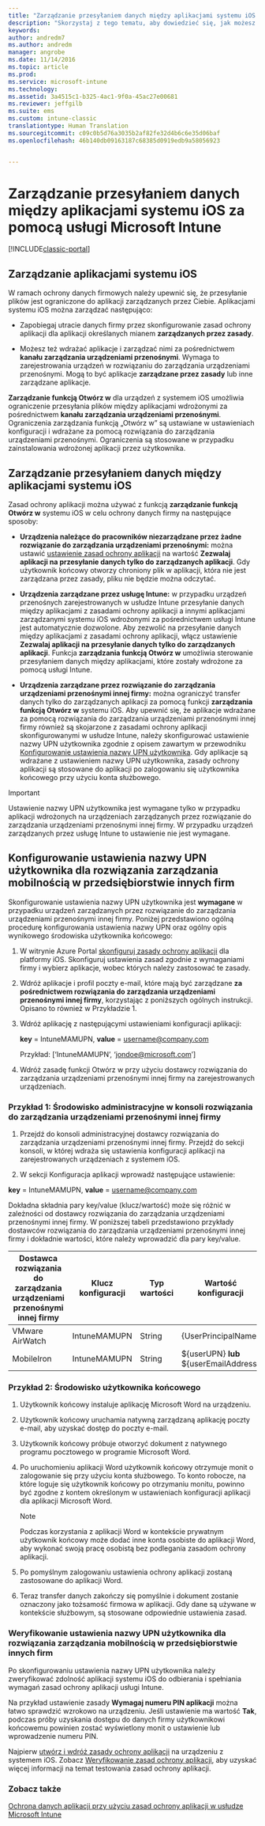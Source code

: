 ```yaml
---
title: "Zarządzanie przesyłaniem danych między aplikacjami systemu iOS | Microsoft Docs"
description: "Skorzystaj z tego tematu, aby dowiedzieć się, jak możesz użyć funkcji systemu iOS Otwórz w oraz zasad zarządzania aplikacjami mobilnymi do zarządzania transferami danych pomiędzy aplikacjami."
keywords: 
author: andredm7
ms.author: andredm
manager: angrobe
ms.date: 11/14/2016
ms.topic: article
ms.prod: 
ms.service: microsoft-intune
ms.technology: 
ms.assetid: 3a4515c1-b325-4ac1-9f0a-45ac27e00681
ms.reviewer: jeffgilb
ms.suite: ems
ms.custom: intune-classic
translationtype: Human Translation
ms.sourcegitcommit: c09c0b5d76a3035b2af82fe32d4b6c6e35d06baf
ms.openlocfilehash: 46b140db09163187c68385d0919edb9a58056923


---
```


# <a name="manage-data-transfer-between-ios-apps-with-microsoft-intune"></a>Zarządzanie przesyłaniem danych między aplikacjami systemu iOS za pomocą usługi Microsoft Intune

[!INCLUDE[classic-portal](../includes/classic-portal.md)]

## <a name="manage-ios-apps"></a>Zarządzanie aplikacjami systemu iOS
W ramach ochrony danych firmowych należy upewnić się, że przesyłanie plików jest ograniczone do aplikacji zarządzanych przez Ciebie.  Aplikacjami systemu iOS można zarządzać następująco:

-   Zapobiegaj utracie danych firmy przez skonfigurowanie zasad ochrony aplikacji dla aplikacji określanych mianem **zarządzanych przez zasady**.

-   Możesz też wdrażać aplikacje i zarządzać nimi za pośrednictwem **kanału zarządzania urządzeniami przenośnymi**.  Wymaga to zarejestrowania urządzeń w rozwiązaniu do zarządzania urządzeniami przenośnymi. Mogą to być aplikacje **zarządzane przez zasady** lub inne zarządzane aplikacje.

**Zarządzanie funkcją Otwórz w** dla urządzeń z systemem iOS umożliwia ograniczenie przesyłania plików między aplikacjami wdrożonymi za pośrednictwem **kanału zarządzania urządzeniami przenośnymi**. Ograniczenia zarządzania funkcją „Otwórz w” są ustawiane w ustawieniach konfiguracji i wdrażane za pomocą rozwiązania do zarządzania urządzeniami przenośnymi.  Ograniczenia są stosowane w przypadku zainstalowania wdrożonej aplikacji przez użytkownika.

##  <a name="manage-data-transfer-between-ios-apps"></a>Zarządzanie przesyłaniem danych między aplikacjami systemu iOS
Zasad ochrony aplikacji można używać z funkcją **zarządzanie funkcją Otwórz w** systemu iOS w celu ochrony danych firmy na następujące sposoby:

-   **Urządzenia należące do pracowników niezarządzane przez żadne rozwiązanie do zarządzania urządzeniami przenośnymi:** można ustawić [ustawienie zasad ochrony aplikacji](create-and-deploy-mobile-app-management-policies-with-microsoft-intune.md) na wartość **Zezwalaj aplikacji na przesyłanie danych tylko do zarządzanych aplikacji**. Gdy użytkownik końcowy otworzy chroniony plik w aplikacji, która nie jest zarządzana przez zasady, pliku nie będzie można odczytać.

-   **Urządzenia zarządzane przez usługę Intune:** w przypadku urządzeń przenośnych zarejestrowanych w usłudze Intune przesyłanie danych między aplikacjami z zasadami ochrony aplikacji a innymi aplikacjami zarządzanymi systemu iOS wdrożonymi za pośrednictwem usługi Intune jest automatycznie dozwolone. Aby zezwolić na przesyłanie danych między aplikacjami z zasadami ochrony aplikacji, włącz ustawienie **Zezwalaj aplikacji na przesyłanie danych tylko do zarządzanych aplikacji**. Funkcja **zarządzania funkcją Otwórz w** umożliwia sterowanie przesyłaniem danych między aplikacjami, które zostały wdrożone za pomocą usługi Intune.   

-   **Urządzenia zarządzane przez rozwiązanie do zarządzania urządzeniami przenośnymi innej firmy:** można ograniczyć transfer danych tylko do zarządzanych aplikacji za pomocą funkcji **zarządzania funkcją Otwórz w** systemu iOS.
Aby upewnić się, że aplikacje wdrażane za pomocą rozwiązania do zarządzania urządzeniami przenośnymi innej firmy również są skojarzone z zasadami ochrony aplikacji skonfigurowanymi w usłudze Intune, należy skonfigurować ustawienie nazwy UPN użytkownika zgodnie z opisem zawartym w przewodniku [Konfigurowanie ustawienia nazwy UPN użytkownika](#configure-user-upn-setting-for-third-party-emm).  Gdy aplikacje są wdrażane z ustawieniem nazwy UPN użytkownika, zasady ochrony aplikacji są stosowane do aplikacji po zalogowaniu się użytkownika końcowego przy użyciu konta służbowego.

> [!IMPORTANT]
> Ustawienie nazwy UPN użytkownika jest wymagane tylko w przypadku aplikacji wdrożonych na urządzeniach zarządzanych przez rozwiązanie do zarządzania urządzeniami przenośnymi innej firmy.  W przypadku urządzeń zarządzanych przez usługę Intune to ustawienie nie jest wymagane.

## <a name="configure-user-upn-setting-for-third-party-emm"></a>Konfigurowanie ustawienia nazwy UPN użytkownika dla rozwiązania zarządzania mobilnością w przedsiębiorstwie innych firm
Skonfigurowanie ustawienia nazwy UPN użytkownika jest **wymagane** w przypadku urządzeń zarządzanych przez rozwiązanie do zarządzania urządzeniami przenośnymi innej firmy. Poniżej przedstawiono ogólną procedurę konfigurowania ustawienia nazwy UPN oraz ogólny opis wynikowego środowiska użytkownika końcowego:


1.  W witrynie Azure Portal [skonfiguruj zasady ochrony aplikacji](create-and-deploy-mobile-app-management-policies-with-microsoft-intune.md) dla platformy iOS. Skonfiguruj ustawienia zasad zgodnie z wymaganiami firmy i wybierz aplikacje, wobec których należy zastosować te zasady.

2.  Wdróż aplikacje i profil poczty e-mail, które mają być zarządzane **za pośrednictwem rozwiązania do zarządzania urządzeniami przenośnymi innej firmy**, korzystając z poniższych ogólnych instrukcji. Opisano to również w Przykładzie 1.

  1.  Wdróż aplikację z następującymi ustawieniami konfiguracji aplikacji:

      **key** = IntuneMAMUPN, **value** = <username@company.com>

      Przykład: [‘IntuneMAMUPN’, ‘jondoe@microsoft.com’]

  2.  Wdróż zasadę funkcji Otwórz w przy użyciu dostawcy rozwiązania do zarządzania urządzeniami przenośnymi innej firmy na zarejestrowanych urządzeniach.


### <a name="example-1-admin-experience-in-third-party-mdm-console"></a>Przykład 1: Środowisko administracyjne w konsoli rozwiązania do zarządzania urządzeniami przenośnymi innej firmy

1. Przejdź do konsoli administracyjnej dostawcy rozwiązania do zarządzania urządzeniami przenośnymi innej firmy. Przejdź do sekcji konsoli, w której wdraża się ustawienia konfiguracji aplikacji na zarejestrowanych urządzeniach z systemem iOS.

2. W sekcji Konfiguracja aplikacji wprowadź następujące ustawienie:

  **key** = IntuneMAMUPN, **value** = <username@company.com>

  Dokładna składnia pary key/value (klucz/wartość) może się różnić w zależności od dostawcy rozwiązania do zarządzania urządzeniami przenośnymi innej firmy. W poniższej tabeli przedstawiono przykłady dostawców rozwiązania do zarządzania urządzeniami przenośnymi innej firmy i dokładnie wartości, które należy wprowadzić dla pary key/value.

|Dostawca rozwiązania do zarządzania urządzeniami przenośnymi innej firmy| Klucz konfiguracji | Typ wartości | Wartość konfiguracji|
| ------- | ---- | ---- | ---- |
|VMware AirWatch| IntuneMAMUPN | String | {UserPrincipalName}|
|MobileIron | IntuneMAMUPN | String | ${userUPN} **lub** ${userEmailAddress} |


### <a name="example-2-end-user-experience"></a>Przykład 2: Środowisko użytkownika końcowego

1.  Użytkownik końcowy instaluje aplikację Microsoft Word na urządzeniu.

2.  Użytkownik końcowy uruchamia natywną zarządzaną aplikację poczty e-mail, aby uzyskać dostęp do poczty e-mail.

3.  Użytkownik końcowy próbuje otworzyć dokument z natywnego programu pocztowego w programie Microsoft Word.

4.  Po uruchomieniu aplikacji Word użytkownik końcowy otrzymuje monit o zalogowanie się przy użyciu konta służbowego.  To konto robocze, na które loguje się użytkownik końcowy po otrzymaniu monitu, powinno być zgodne z kontem określonym w ustawieniach konfiguracji aplikacji dla aplikacji Microsoft Word.

    > [!NOTE]
    > Podczas korzystania z aplikacji Word w kontekście prywatnym użytkownik końcowy może dodać inne konta osobiste do aplikacji Word, aby wykonać swoją pracę osobistą bez podlegania zasadom ochrony aplikacji.

5.  Po pomyślnym zalogowaniu ustawienia ochrony aplikacji zostaną zastosowane do aplikacji Word.

6.  Teraz transfer danych zakończy się pomyślnie i dokument zostanie oznaczony jako tożsamość firmowa w aplikacji. Gdy dane są używane w kontekście służbowym, są stosowane odpowiednie ustawienia zasad.

### <a name="validate-user-upn-setting-for-third-party-emm"></a>Weryfikowanie ustawienia nazwy UPN użytkownika dla rozwiązania zarządzania mobilnością w przedsiębiorstwie innych firm

Po skonfigurowaniu ustawienia nazwy UPN użytkownika należy zweryfikować zdolność aplikacji systemu iOS do odbierania i spełniania wymagań zasad ochrony aplikacji usługi Intune.

Na przykład ustawienie zasady **Wymagaj numeru PIN aplikacji** można łatwo sprawdzić wzrokowo na urządzeniu. Jeśli ustawienie ma wartość **Tak**, podczas próby uzyskania dostępu do danych firmy użytkownikowi końcowemu powinien zostać wyświetlony monit o ustawienie lub wprowadzenie numeru PIN.

Najpierw [utwórz i wdróż zasady ochrony aplikacji](create-and-deploy-mobile-app-management-policies-with-microsoft-intune.md) na urządzeniu z systemem iOS. Zobacz [Weryfikowanie zasad ochrony aplikacji](validate-mobile-application-management.md), aby uzyskać więcej informacji na temat testowania zasad ochrony aplikacji.



### <a name="see-also"></a>Zobacz także
[Ochrona danych aplikacji przy użyciu zasad ochrony aplikacji w usłudze Microsoft Intune](protect-app-data-using-mobile-app-management-policies-with-microsoft-intune.md)



<!--HONumber=Feb17_HO3-->


